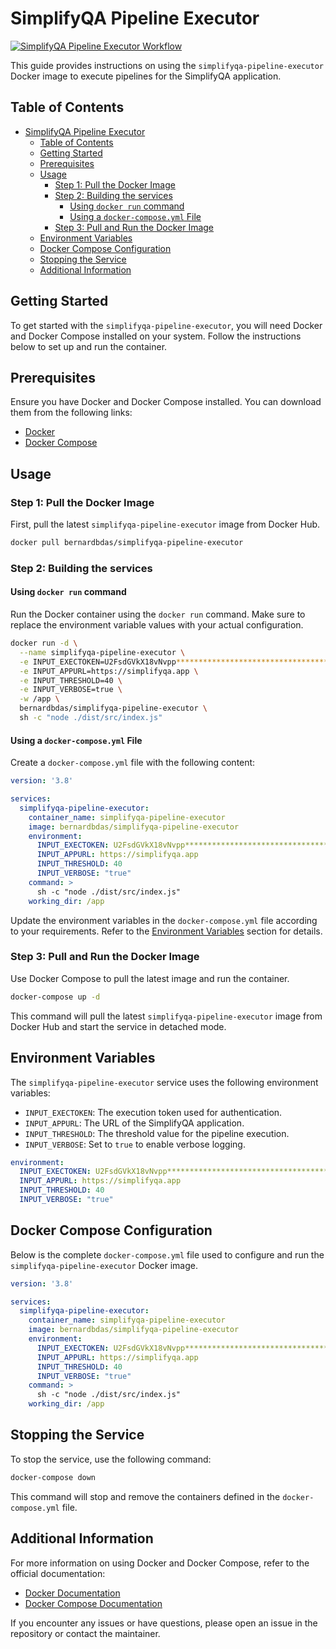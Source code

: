 # SimplifyQA Pipeline Executor

[![SimplifyQA Pipeline Executor Workflow](https://github.com/bernardbdas/simplifyqa-pipeline-executor-nodejs/actions/workflows/basic-workflow.yml/badge.svg)](https://github.com/bernardbdas/simplifyqa-pipeline-executor-nodejs/actions/workflows/basic-workflow.yml)

This guide provides instructions on using the `simplifyqa-pipeline-executor` Docker image to execute pipelines for the SimplifyQA application.

## Table of Contents

- [SimplifyQA Pipeline Executor](#simplifyqa-pipeline-executor)
  - [Table of Contents](#table-of-contents)
  - [Getting Started](#getting-started)
  - [Prerequisites](#prerequisites)
  - [Usage](#usage)
    - [Step 1: Pull the Docker Image](#step-1-pull-the-docker-image)
    - [Step 2: Building the services](#step-2-building-the-services)
      - [Using `docker run` command](#using-docker-run-command)
      - [Using a `docker-compose.yml` File](#using-a-docker-composeyml-file)
    - [Step 3: Pull and Run the Docker Image](#step-3-pull-and-run-the-docker-image)
  - [Environment Variables](#environment-variables)
  - [Docker Compose Configuration](#docker-compose-configuration)
  - [Stopping the Service](#stopping-the-service)
  - [Additional Information](#additional-information)

## Getting Started

To get started with the `simplifyqa-pipeline-executor`, you will need Docker and Docker Compose installed on your system. Follow the instructions below to set up and run the container.

## Prerequisites

Ensure you have Docker and Docker Compose installed. You can download them from the following links:

- [Docker](https://docs.docker.com/get-docker/)
- [Docker Compose](https://docs.docker.com/compose/install/)

## Usage

### Step 1: Pull the Docker Image

First, pull the latest `simplifyqa-pipeline-executor` image from Docker Hub.

```sh
docker pull bernardbdas/simplifyqa-pipeline-executor
```

### Step 2: Building the services

#### Using `docker run` command

Run the Docker container using the `docker run` command. Make sure to replace the environment variable values with your actual configuration.

```sh
docker run -d \
  --name simplifyqa-pipeline-executor \
  -e INPUT_EXECTOKEN=U2FsdGVkX18vNvpp************************************************************************ \
  -e INPUT_APPURL=https://simplifyqa.app \
  -e INPUT_THRESHOLD=40 \
  -e INPUT_VERBOSE=true \
  -w /app \
  bernardbdas/simplifyqa-pipeline-executor \
  sh -c "node ./dist/src/index.js"
```

#### Using a `docker-compose.yml` File

Create a `docker-compose.yml` file with the following content:

```yaml
version: '3.8'

services:
  simplifyqa-pipeline-executor:
    container_name: simplifyqa-pipeline-executor
    image: bernardbdas/simplifyqa-pipeline-executor
    environment:
      INPUT_EXECTOKEN: U2FsdGVkX18vNvpp************************************************************************
      INPUT_APPURL: https://simplifyqa.app
      INPUT_THRESHOLD: 40
      INPUT_VERBOSE: "true"
    command: >
      sh -c "node ./dist/src/index.js"
    working_dir: /app
```

Update the environment variables in the `docker-compose.yml` file according to your requirements. Refer to the [Environment Variables](#environment-variables) section for details.

### Step 3: Pull and Run the Docker Image

Use Docker Compose to pull the latest image and run the container.

```sh
docker-compose up -d
```

This command will pull the latest `simplifyqa-pipeline-executor` image from Docker Hub and start the service in detached mode.

## Environment Variables

The `simplifyqa-pipeline-executor` service uses the following environment variables:

- `INPUT_EXECTOKEN`: The execution token used for authentication.
- `INPUT_APPURL`: The URL of the SimplifyQA application.
- `INPUT_THRESHOLD`: The threshold value for the pipeline execution.
- `INPUT_VERBOSE`: Set to `true` to enable verbose logging.

```yaml
environment:
  INPUT_EXECTOKEN: U2FsdGVkX18vNvpp************************************************************************
  INPUT_APPURL: https://simplifyqa.app
  INPUT_THRESHOLD: 40
  INPUT_VERBOSE: "true"

```

## Docker Compose Configuration

Below is the complete `docker-compose.yml` file used to configure and run the `simplifyqa-pipeline-executor` Docker image.

```yaml
version: '3.8'

services:
  simplifyqa-pipeline-executor:
    container_name: simplifyqa-pipeline-executor
    image: bernardbdas/simplifyqa-pipeline-executor
    environment:
      INPUT_EXECTOKEN: U2FsdGVkX18vNvpp*****************************************************************
      INPUT_APPURL: https://simplifyqa.app
      INPUT_THRESHOLD: 40
      INPUT_VERBOSE: "true"
    command: >
      sh -c "node ./dist/src/index.js"
    working_dir: /app
```

## Stopping the Service

To stop the service, use the following command:

```sh
docker-compose down
```

This command will stop and remove the containers defined in the `docker-compose.yml` file.

## Additional Information

For more information on using Docker and Docker Compose, refer to the official documentation:

- [Docker Documentation](https://docs.docker.com/)
- [Docker Compose Documentation](https://docs.docker.com/compose/)

If you encounter any issues or have questions, please open an issue in the repository or contact the maintainer.
